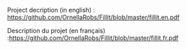 Project decription (in english) : https://github.com/OrnellaRobs/Fillit/blob/master/fillit.en.pdf

Description du projet (en français) :https://github.com/OrnellaRobs/Fillit/blob/master/fillit.fr.pdf

